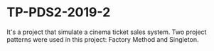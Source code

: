 # TP-PDS2-2019-2
It's a project that simulate a cinema ticket sales system. Two project patterns were used in this project: Factory Method and Singleton.
